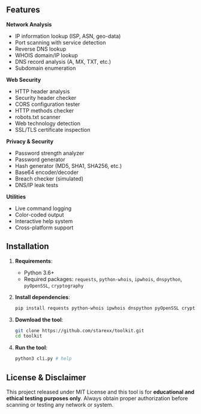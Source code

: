 ## Features

**Network Analysis**
- IP information lookup (ISP, ASN, geo-data)
- Port scanning with service detection
- Reverse DNS lookup
- WHOIS domain/IP lookup
- DNS record analysis (A, MX, TXT, etc.)
- Subdomain enumeration

**Web Security**
- HTTP header analysis
- Security header checker
- CORS configuration tester
- HTTP methods checker
- robots.txt scanner
- Web technology detection
- SSL/TLS certificate inspection

**Privacy & Security**
- Password strength analyzer
- Password generator
- Hash generator (MD5, SHA1, SHA256, etc.)
- Base64 encoder/decoder
- Breach checker (simulated)
- DNS/IP leak tests
  
**Utilities**
- Live command logging
- Color-coded output
- Interactive help system
- Cross-platform support

## Installation

1. **Requirements**:
   - Python 3.6+
   - Required packages: `requests`, `python-whois`, `ipwhois`, `dnspython`, `pyOpenSSL`, `cryptography`

2. **Install dependencies**:
   ```sh
   pip install requests python-whois ipwhois dnspython pyOpenSSL cryptography
   ```

3. **Download the tool**:
   ```sh
   git clone https://github.com/starexx/toolkit.git
   cd toolkit
   ```
3. **Run the tool**:
   ```sh
   python3 cli.py # help 
   ```

## License & Disclaimer
This project released under MIT License and this tool is for **educational and ethical testing purposes only**. Always obtain proper authorization before scanning or testing any network or system.
